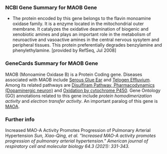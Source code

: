 
### NCBI Gene Summary for MAOB Gene

[](https://www.ncbi.nlm.nih.gov/gene/4129)

- The protein encoded by this gene belongs to the flavin monoamine oxidase family. It is a enzyme located in the mitochondrial outer membrane. It catalyzes the oxidative deamination of biogenic and xenobiotic amines and plays an important role in the metabolism of neuroactive and vasoactive amines in the central nervous sysytem and peripheral tissues. This protein preferentially degrades benzylamine and phenylethylamine. [provided by RefSeq, Jul 2008]
    

### GeneCards Summary for MAOB Gene

MAOB (Monoamine Oxidase B) is a Protein Coding gene. Diseases associated with MAOB include [Serous Glue Ear](http://www.malacards.org/card/serous_glue_ear "See Serous Glue Ear at MalaCards") and [Telogen Effluvium](http://www.malacards.org/card/telogen_effluvium "See Telogen Effluvium at MalaCards"). Among its related pathways are [Disulfiram Pathway, Pharmacodynamics (Dopaminergic neuron)](https://pathcards.genecards.org/card/disulfiram_pathway_pharmacodynamics_(dopaminergic_neuron) "See Disulfiram Pathway, Pharmacodynamics (Dopaminergic neuron) at Pathcards") and [Oxidation by cytochrome P450](https://pathcards.genecards.org/card/oxidation_by_cytochrome_p450 "See Oxidation by cytochrome P450 at Pathcards"). Gene Ontology (GO) annotations related to this gene include _protein homodimerization activity_ and _electron transfer activity_. An important paralog of this gene is [MAOA](https://www.genecards.org/cgi-bin/carddisp.pl?gene=MAOA).

### Further info
Increased MAO-A Activity Promotes Progression of Pulmonary Arterial Hypertension
*Sun, Xiao-Qing, et al. "Increased MAO-A activity promotes progression of pulmonary arterial hypertension." American journal of respiratory cell and molecular biology 64.3 (2021): 331-343.*